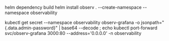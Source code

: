 helm dependency build
helm install observ . --create-namespace --namespace observability

kubectl get secret --namespace observability observ-grafana -o jsonpath="{.data.admin-password}" | base64 --decode ; echo
kubectl port-forward svc/observ-grafana 3000:80 --address='0.0.0.0' -n observability
